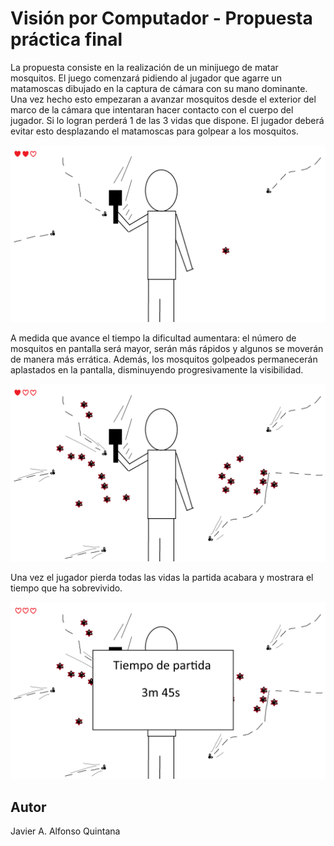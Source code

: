 # Visión por Computador - Propuesta práctica final

La propuesta consiste en la realización de un minijuego de matar mosquitos. El juego comenzará pidiendo al jugador que agarre un matamoscas dibujado en la captura de cámara con su mano dominante. Una vez hecho esto empezaran a avanzar mosquitos desde el exterior del marco de la cámara que intentaran hacer contacto con el cuerpo del jugador. Si lo logran perderá 1 de las 3 vidas que dispone. El jugador deberá evitar esto desplazando el matamoscas para golpear a los mosquitos.

![title](1.png)

A medida que avance el tiempo la dificultad aumentara: el número de mosquitos en pantalla será mayor, serán más rápidos y algunos se moverán de manera más errática. Además, los mosquitos golpeados permanecerán aplastados en la pantalla, disminuyendo progresivamente la visibilidad.

![title](2.png)

Una vez el jugador pierda todas las vidas la partida acabara y mostrara el tiempo que ha sobrevivido.

![title](3.png)

## Autor
Javier A. Alfonso Quintana